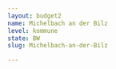 ```yaml
---
layout: budget2
name: Michelbach an der Bilz
level: kommune
state: BW
slug: Michelbach-an-der-Bilz

---
```



